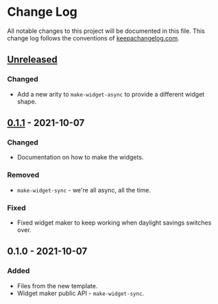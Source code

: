 # Change Log
All notable changes to this project will be documented in this file. This change log follows the conventions of [keepachangelog.com](http://keepachangelog.com/).

## [Unreleased]
### Changed
- Add a new arity to `make-widget-async` to provide a different widget shape.

## [0.1.1] - 2021-10-07
### Changed
- Documentation on how to make the widgets.

### Removed
- `make-widget-sync` - we're all async, all the time.

### Fixed
- Fixed widget maker to keep working when daylight savings switches over.

## 0.1.0 - 2021-10-07
### Added
- Files from the new template.
- Widget maker public API - `make-widget-sync`.

[Unreleased]: https://sourcehost.site/your-name/freitag/compare/0.1.1...HEAD
[0.1.1]: https://sourcehost.site/your-name/freitag/compare/0.1.0...0.1.1
